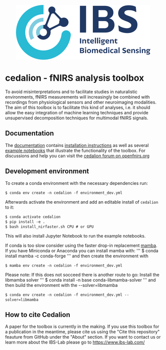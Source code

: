<p align="center">
    <img src="docs/img/IBS_clr_small.png" />
</p>

# cedalion - fNIRS analysis toolbox

To avoid misinterpretations and to facilitate studies in naturalistic environments, fNIRS measurements will increasingly be combined with recordings from physiological sensors and other neuroimaging modalities.
The aim of this toolbox is to facilitate this kind of analyses, i.e. it should allow the easy integration of machine learning techniques and provide unsupervised decomposition techniques for
multimodal fNIRS signals.

## Documentation

The [documentation](https://doc.ibs.tu-berlin.de/cedalion/doc/dev) contains
[installation instructions](https://doc.ibs.tu-berlin.de/cedalion/doc/dev/getting_started/installation.html) as
well as several [example notebooks](https://doc.ibs.tu-berlin.de/cedalion/doc/dev/examples/index.html)
that illustrate the functionality of the toolbox.
For discussions and help you can visit the [cedalion forum on openfnirs.org](https://openfnirs.org/community/cedalion/)


## Development environment

To create a conda environment with the necessary dependencies run:

```
$ conda env create -n cedalion -f environment_dev.yml
```

Afterwards activate the environment and add an editable install of `cedalion` to it:
```
$ conda activate cedalion
$ pip install -e .
$ bash install_nirfaster.sh CPU # or GPU
```

This will also install Jupyter Notebook to run the example notebooks.

If conda is too slow consider using the faster drop-in replacement [mamba](https://mamba.readthedocs.io/en/latest/).
If you have Miniconda or Anaconda you can install mamba with:
'''
$ conda install mamba -c conda-forge
'''
and then create the environment with
```
$ mamba env create -n cedalion -f environment_dev.yml
```
Please note: If this does not socceed there is another route to go:
Install the libmamba solver
'''
$ conda install -n base conda-libmamba-solver
'''
and then build the environment with the --solver=libmamba
```
$ conda env create -n cedalion -f environment_dev.yml --solver=libmamba
```

## How to cite Cedalion
A paper for the toolbox is currently in the making. If you use this toolbox for a publication in the meantime, please cite us using the "Cite this repository" feauture from GitHub under the "About" section. If you want to contact us or learn more about the IBS-Lab please go to https://www.ibs-lab.com/

